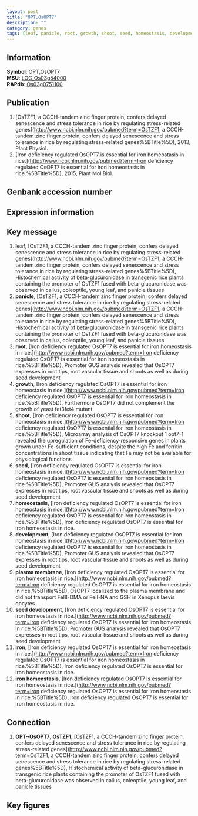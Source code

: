```yaml
---
layout: post
title: "OPT,OsOPT7"
description: ""
category: genes
tags: [leaf, panicle, root, growth, shoot, seed, homeostasis, development, plasma membrane, seed development, iron, iron homeostasis]
---
```


## Information
__Symbol__: OPT,OsOPT7  
__MSU__: [LOC_Os03g54000](http://rice.plantbiology.msu.edu/cgi-bin/ORF_infopage.cgi?orf=LOC_Os03g54000)  
__RAPdb__: [Os03g0751100](http://rapdb.dna.affrc.go.jp/viewer/gbrowse_details/irgsp1?name=Os03g0751100)  

## Publication
1. [OsTZF1, a CCCH-tandem zinc finger protein, confers delayed senescence and stress tolerance in rice by regulating stress-related genes](http://www.ncbi.nlm.nih.gov/pubmed?term=OsTZF1, a CCCH-tandem zinc finger protein, confers delayed senescence and stress tolerance in rice by regulating stress-related genes%5BTitle%5D), 2013, Plant Physiol.
2. [Iron deficiency regulated OsOPT7 is essential for iron homeostasis in rice.](http://www.ncbi.nlm.nih.gov/pubmed?term=Iron deficiency regulated OsOPT7 is essential for iron homeostasis in rice.%5BTitle%5D), 2015, Plant Mol Biol.

## Genbank accession number

## Expression information

## Key message
1. __leaf__, [OsTZF1, a CCCH-tandem zinc finger protein, confers delayed senescence and stress tolerance in rice by regulating stress-related genes](http://www.ncbi.nlm.nih.gov/pubmed?term=OsTZF1, a CCCH-tandem zinc finger protein, confers delayed senescence and stress tolerance in rice by regulating stress-related genes%5BTitle%5D),  Histochemical activity of beta-glucuronidase in transgenic rice plants containing the promoter of OsTZF1 fused with beta-glucuronidase was observed in callus, coleoptile, young leaf, and panicle tissues
2. __panicle__, [OsTZF1, a CCCH-tandem zinc finger protein, confers delayed senescence and stress tolerance in rice by regulating stress-related genes](http://www.ncbi.nlm.nih.gov/pubmed?term=OsTZF1, a CCCH-tandem zinc finger protein, confers delayed senescence and stress tolerance in rice by regulating stress-related genes%5BTitle%5D),  Histochemical activity of beta-glucuronidase in transgenic rice plants containing the promoter of OsTZF1 fused with beta-glucuronidase was observed in callus, coleoptile, young leaf, and panicle tissues
3. __root__, [Iron deficiency regulated OsOPT7 is essential for iron homeostasis in rice.](http://www.ncbi.nlm.nih.gov/pubmed?term=Iron deficiency regulated OsOPT7 is essential for iron homeostasis in rice.%5BTitle%5D),  Promoter GUS analysis revealed that OsOPT7 expresses in root tips, root vascular tissue and shoots as well as during seed development
4. __growth__, [Iron deficiency regulated OsOPT7 is essential for iron homeostasis in rice.](http://www.ncbi.nlm.nih.gov/pubmed?term=Iron deficiency regulated OsOPT7 is essential for iron homeostasis in rice.%5BTitle%5D),  Furthermore OsOPT7 did not complement the growth of yeast fet3fet4 mutant
5. __shoot__, [Iron deficiency regulated OsOPT7 is essential for iron homeostasis in rice.](http://www.ncbi.nlm.nih.gov/pubmed?term=Iron deficiency regulated OsOPT7 is essential for iron homeostasis in rice.%5BTitle%5D),  Microarray analysis of OsOPT7 knockout 1 opt7-1 revealed the upregulation of Fe-deficiency-responsive genes in plants grown under Fe-sufficient conditions, despite the high Fe and ferritin concentrations in shoot tissue indicating that Fe may not be available for physiological functions
6. __seed__, [Iron deficiency regulated OsOPT7 is essential for iron homeostasis in rice.](http://www.ncbi.nlm.nih.gov/pubmed?term=Iron deficiency regulated OsOPT7 is essential for iron homeostasis in rice.%5BTitle%5D),  Promoter GUS analysis revealed that OsOPT7 expresses in root tips, root vascular tissue and shoots as well as during seed development
7. __homeostasis__, [Iron deficiency regulated OsOPT7 is essential for iron homeostasis in rice.](http://www.ncbi.nlm.nih.gov/pubmed?term=Iron deficiency regulated OsOPT7 is essential for iron homeostasis in rice.%5BTitle%5D), Iron deficiency regulated OsOPT7 is essential for iron homeostasis in rice.
8. __development__, [Iron deficiency regulated OsOPT7 is essential for iron homeostasis in rice.](http://www.ncbi.nlm.nih.gov/pubmed?term=Iron deficiency regulated OsOPT7 is essential for iron homeostasis in rice.%5BTitle%5D),  Promoter GUS analysis revealed that OsOPT7 expresses in root tips, root vascular tissue and shoots as well as during seed development
9. __plasma membrane__, [Iron deficiency regulated OsOPT7 is essential for iron homeostasis in rice.](http://www.ncbi.nlm.nih.gov/pubmed?term=Iron deficiency regulated OsOPT7 is essential for iron homeostasis in rice.%5BTitle%5D),  OsOPT7 localized to the plasma membrane and did not transport FeIII-DMA or FeII-NA and GSH in Xenopus laevis oocytes
10. __seed development__, [Iron deficiency regulated OsOPT7 is essential for iron homeostasis in rice.](http://www.ncbi.nlm.nih.gov/pubmed?term=Iron deficiency regulated OsOPT7 is essential for iron homeostasis in rice.%5BTitle%5D),  Promoter GUS analysis revealed that OsOPT7 expresses in root tips, root vascular tissue and shoots as well as during seed development
11. __iron__, [Iron deficiency regulated OsOPT7 is essential for iron homeostasis in rice.](http://www.ncbi.nlm.nih.gov/pubmed?term=Iron deficiency regulated OsOPT7 is essential for iron homeostasis in rice.%5BTitle%5D), Iron deficiency regulated OsOPT7 is essential for iron homeostasis in rice.
12. __iron homeostasis__, [Iron deficiency regulated OsOPT7 is essential for iron homeostasis in rice.](http://www.ncbi.nlm.nih.gov/pubmed?term=Iron deficiency regulated OsOPT7 is essential for iron homeostasis in rice.%5BTitle%5D), Iron deficiency regulated OsOPT7 is essential for iron homeostasis in rice.

## Connection
1. __OPT~OsOPT7__, __OsTZF1__, [OsTZF1, a CCCH-tandem zinc finger protein, confers delayed senescence and stress tolerance in rice by regulating stress-related genes](http://www.ncbi.nlm.nih.gov/pubmed?term=OsTZF1, a CCCH-tandem zinc finger protein, confers delayed senescence and stress tolerance in rice by regulating stress-related genes%5BTitle%5D),  Histochemical activity of beta-glucuronidase in transgenic rice plants containing the promoter of OsTZF1 fused with beta-glucuronidase was observed in callus, coleoptile, young leaf, and panicle tissues

## Key figures


